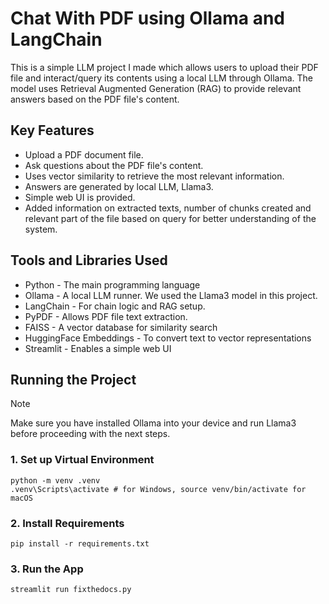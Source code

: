 # Chat With PDF using Ollama and LangChain
This is a simple LLM project I made which allows users to upload their PDF file and interact/query its contents using a local LLM through Ollama. The model uses Retrieval Augmented Generation (RAG) to provide relevant answers based on the PDF file's content.

## Key Features
- Upload a PDF document file.
- Ask questions about the PDF file's content.
- Uses vector similarity to retrieve the most relevant information.
- Answers are generated by local LLM, Llama3.
- Simple web UI is provided.
- Added information on extracted texts, number of chunks created and relevant part of the file based on query for better understanding of the system.

## Tools and Libraries Used
- Python - The main programming language
- Ollama - A local LLM runner. We used the Llama3 model in this project.
- LangChain - For chain logic and RAG setup.
- PyPDF - Allows PDF file text extraction.
- FAISS - A vector database for similarity search
- HuggingFace Embeddings - To convert text to vector representations
- Streamlit - Enables a simple web UI

## Running the Project
> [!NOTE]
> Make sure you have installed Ollama into your device and run Llama3 before proceeding with the next steps.

### 1. Set up Virtual Environment

```
python -m venv .venv
.venv\Scripts\activate # for Windows, source venv/bin/activate for macOS
```

### 2. Install Requirements

```
pip install -r requirements.txt
```
### 3. Run the App

```
streamlit run fixthedocs.py
```
